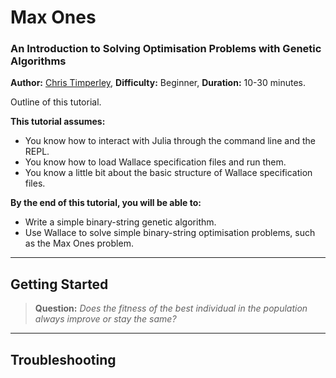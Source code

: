 # Max Ones
### An Introduction to Solving Optimisation Problems with Genetic Algorithms

**Author:** [Chris Timperley](http://www.christimperley.co.uk),
**Difficulty:** Beginner,
**Duration:** 10-30 minutes.

Outline of this tutorial.

**This tutorial assumes:**
* You know how to interact with Julia through the command line and the REPL.
* You know how to load Wallace specification files and run them.
* You know a little bit about the basic structure of Wallace specification files. 

**By the end of this tutorial, you will be able to:**
* Write a simple binary-string genetic algorithm.
* Use Wallace to solve simple binary-string optimisation problems, such as the
  Max Ones problem.

--------------------------------------------------------------------------------

## Getting Started

> **Question:** *Does the fitness of the best individual in the population
  always improve or stay the same?*

-------------------------------------------------------------------------------

## Troubleshooting
